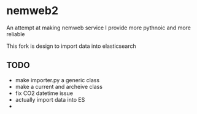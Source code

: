 # nemweb2
An attempt at making nemweb service I provide more pythnoic and more reliable

This fork is design to import data into elasticsearch


## TODO
- make importer.py a generic class
- make a current and archeive class
- fix CO2 datetime issue
- actually import data into ES
- 